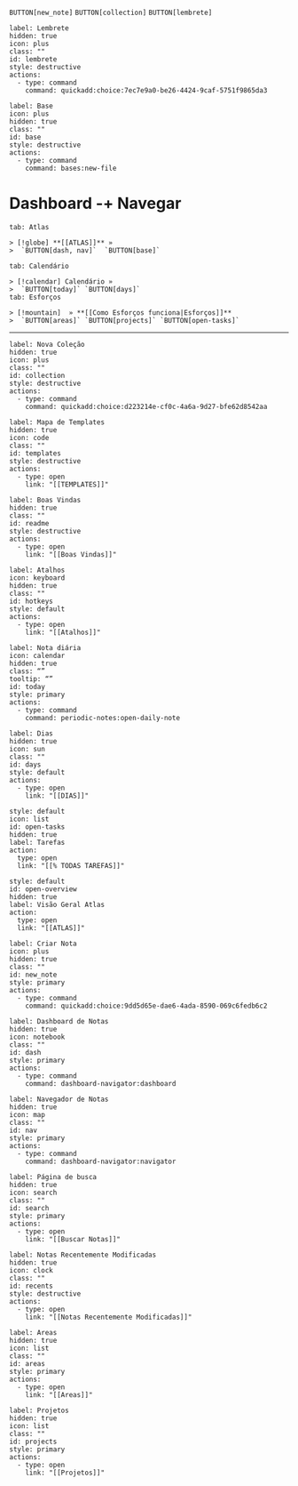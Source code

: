 `BUTTON[new_note]`     `BUTTON[collection]`          `BUTTON[lembrete]`


```meta-bind-button
label: Lembrete
hidden: true
icon: plus
class: ""
id: lembrete
style: destructive
actions:
  - type: command
    command: quickadd:choice:7ec7e9a0-be26-4424-9caf-5751f9865da3
```


```meta-bind-button
label: Base
icon: plus
hidden: true
class: ""
id: base
style: destructive
actions:
  - type: command
    command: bases:new-file
```




# Dashboard -+ Navegar 


````tabs
tab: Atlas

> [!globe] **[[ATLAS]]** »  
>  `BUTTON[dash, nav]`  `BUTTON[base]`

tab: Calendário

> [!calendar] Calendário » 
>  `BUTTON[today]` `BUTTON[days]`  
tab: Esforços

> [!mountain]  » **[[Como Esforços funciona|Esforços]]**
>  `BUTTON[areas]` `BUTTON[projects]` `BUTTON[open-tasks]`
````

---







```meta-bind-button
label: Nova Coleção
hidden: true
icon: plus
class: ""
id: collection
style: destructive
actions:
  - type: command
    command: quickadd:choice:d223214e-cf0c-4a6a-9d27-bfe62d8542aa
```


```meta-bind-button
label: Mapa de Templates
hidden: true
icon: code
class: ""
id: templates
style: destructive
actions:
  - type: open
    link: "[[TEMPLATES]]"
```
```meta-bind-button
label: Boas Vindas
hidden: true
class: ""
id: readme
style: destructive
actions:
  - type: open
    link: "[[Boas Vindas]]"

```


```meta-bind-button
label: Atalhos
icon: keyboard
hidden: true
class: ""
id: hotkeys
style: default
actions:
  - type: open
    link: "[[Atalhos]]"

```


```meta-bind-button
label: Nota diária
icon: calendar
hidden: true
class: “”
tooltip: “”
id: today
style: primary
actions:
  - type: command
    command: periodic-notes:open-daily-note
```



```meta-bind-button
label: Dias
hidden: true
icon: sun
class: ""
id: days
style: default
actions:
  - type: open
    link: "[[DIAS]]"
```




```meta-bind-button
style: default
icon: list
id: open-tasks
hidden: true
label: Tarefas
action:
  type: open
  link: "[[% TODAS TAREFAS]]"
```


```meta-bind-button
style: default
id: open-overview
hidden: true
label: Visão Geral Atlas
action:
  type: open
  link: "[[ATLAS]]"
```

```meta-bind-button
label: Criar Nota
icon: plus
hidden: true
class: ""
id: new_note
style: primary
actions:
  - type: command
    command: quickadd:choice:9dd5d65e-dae6-4ada-8590-069c6fedb6c2
```

```meta-bind-button
label: Dashboard de Notas
hidden: true
icon: notebook
class: ""
id: dash
style: primary
actions:
  - type: command
    command: dashboard-navigator:dashboard
```

```meta-bind-button
label: Navegador de Notas
hidden: true
icon: map
class: ""
id: nav
style: primary
actions:
  - type: command
    command: dashboard-navigator:navigator
```

```meta-bind-button
label: Página de busca 
hidden: true
icon: search
class: ""
id: search
style: primary
actions:
  - type: open
    link: "[[Buscar Notas]]"
```

```meta-bind-button
label: Notas Recentemente Modificadas
hidden: true
icon: clock
class: ""
id: recents
style: destructive
actions:
  - type: open
    link: "[[Notas Recentemente Modificadas]]"
```




```meta-bind-button
label: Areas
hidden: true
icon: list
class: ""
id: areas
style: primary
actions:
  - type: open
    link: "[[Areas]]"
```


```meta-bind-button
label: Projetos
hidden: true
icon: list
class: ""
id: projects
style: primary
actions:
  - type: open
    link: "[[Projetos]]"
```



